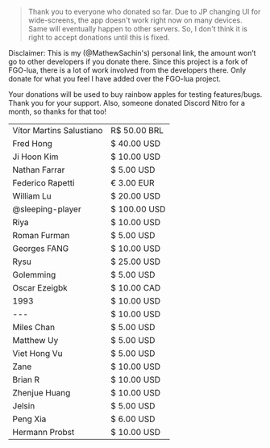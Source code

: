 > Thank you to everyone who donated so far. Due to JP changing UI for wide-screens, the app doesn't work right now on many devices. Same will eventually happen to other servers. So, I don't think it is right to accept donations until this is fixed.

Disclaimer: This is my (@MathewSachin's) personal link, the amount won’t go to other developers if you donate there. Since this project is a fork of FGO-lua, there is a lot of work involved from the developers there. Only donate for what you feel I have added over the FGO-lua project.

Your donations will be used to buy rainbow apples for testing features/bugs.  
Thank you for your support.
Also, someone donated Discord Nitro for a month, so thanks for that too!

|                                 |              |
|---------------------------------|--------------|
| Vítor Martins Salustiano        | R$ 50.00 BRL |
| Fred Hong	                  | $ 40.00 USD  |
| Ji Hoon Kim                     | $ 10.00 USD  |
| Nathan Farrar                   | $ 5.00 USD   |
| Federico Rapetti                | € 3.00 EUR   |
| William Lu                      | $ 20.00 USD  |
| @sleeping-player                | $ 100.00 USD |
| Riya                            | $ 10.00 USD  |
| Roman Furman                    | $ 5.00 USD   |
| Georges FANG                    | $ 10.00 USD  |
| Rysu                            | $ 25.00 USD  |
| Golemming                       | $ 5.00 USD   |
| Oscar Ezeigbk                   | $ 10.00 CAD  |
| 1993                            | $ 10.00 USD  |
| ---                             | $ 10.00 USD  |
| Miles Chan                      | $ 5.00 USD   |
| Matthew Uy                      | $ 5.00 USD   |
| Viet Hong Vu                    | $ 5.00 USD   |
| Zane                            | $ 10.00 USD  |
| Brian R                         | $ 10.00 USD  |
| Zhenjue Huang                   | $ 10.00 USD  |
| Jelsin                          | $ 5.00 USD   |
| Peng Xia                        | $ 6.00 USD   |
| Hermann Probst                  | $ 10.00 USD  |